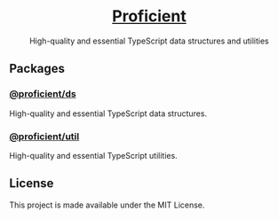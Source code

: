<h1 align="center">
  <a href="https://kafkas.github.io/proficient">
    Proficient
  </a>
</h1>

<p align="center">
    High-quality and essential TypeScript data structures and utilities
</p>

## Packages

### [@proficient/ds](./packages/ds/README.md)

High-quality and essential TypeScript data structures.

### [@proficient/util](./packages/util/README.md)

High-quality and essential TypeScript utilities.

## License

This project is made available under the MIT License.
